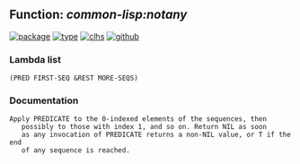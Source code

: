 ## Function: ***common-lisp:notany***
[![package](https://img.shields.io/badge/Package-COMMON--LISP-5f9ea0.svg?style=social&colorA=999999)](../) [![type](https://img.shields.io/badge/Type-Function-5f9ea0.svg?style=social&colorA=999999)](../#function) [![clhs](https://img.shields.io/badge/CLHS-NOTANY-5f9ea0.svg?style=social&colorA=999999)](http://www.lispworks.com/documentation/HyperSpec/Body/f_everyc.htm) [![github](https://img.shields.io/badge/GitHub-View_the_source-5f9ea0.svg?style=social&colorA=999999&logo=github)](https://github.com/sbcl/sbcl/blob/master/src/code/quantifiers.lisp/) 
### Lambda list
```
(PRED FIRST-SEQ &REST MORE-SEQS)
```
### Documentation
```
Apply PREDICATE to the 0-indexed elements of the sequences, then
   possibly to those with index 1, and so on. Return NIL as soon
   as any invocation of PREDICATE returns a non-NIL value, or T if the end
   of any sequence is reached.
```
